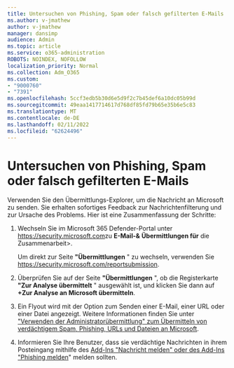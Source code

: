 ```yaml
---
title: Untersuchen von Phishing, Spam oder falsch gefilterten E-Mails
ms.author: v-jmathew
author: v-jmathew
manager: dansimp
audience: Admin
ms.topic: article
ms.service: o365-administration
ROBOTS: NOINDEX, NOFOLLOW
localization_priority: Normal
ms.collection: Adm_O365
ms.custom:
- "9000760"
- "7391"
ms.openlocfilehash: 5ccf3edb5b30d6e5d9f2c7b45def6a10dc05b99d
ms.sourcegitcommit: 49eaa1417714617d768df85fd79b65e35b6e5c83
ms.translationtype: MT
ms.contentlocale: de-DE
ms.lasthandoff: 02/11/2022
ms.locfileid: "62624496"
---
```

# <a name="investigate-phishing-spam-or-incorrectly-filtered-email"></a>Untersuchen von Phishing, Spam oder falsch gefilterten E-Mails

Verwenden Sie den Übermittlungs-Explorer, um die Nachricht an Microsoft zu senden. Sie erhalten sofortiges Feedback zur Nachrichtenfilterung und zur Ursache des Problems. Hier ist eine Zusammenfassung der Schritte:

1. Wechseln Sie im Microsoft 365 Defender-Portal unter <https://security.microsoft.com>zu **E-Mail-&** **Übermittlungen für** die Zusammenarbeit\>.

   Um direkt zur Seite **"Übermittlungen** " zu wechseln, verwenden Sie <https://security.microsoft.com/reportsubmission>.

2. Überprüfen Sie auf der Seite **"Übermittlungen** ", ob die Registerkarte **"Zur Analyse übermittelt** " ausgewählt ist, und klicken Sie dann auf **+Zur Analyse an Microsoft übermitteln**.

3. Ein Flyout wird mit der Option zum Senden einer E-Mail, einer URL oder einer Datei angezeigt. Weitere Informationen finden Sie unter ["Verwenden der Administratorübermittlung" zum Übermitteln von verdächtigem Spam, Phishing, URLs und Dateien an Microsoft](https://docs.microsoft.com/microsoft-365/security/office-365-security/admin-submission).

4. Informieren Sie Ihre Benutzer, dass sie verdächtige Nachrichten in ihrem Posteingang mithilfe des [Add-Ins "Nachricht melden" oder des Add-Ins "Phishing melden](https://docs.microsoft.com/microsoft-365/security/office-365-security/enable-the-report-message-add-in)" melden sollten.

